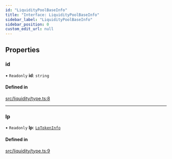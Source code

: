 ```yaml
---
id: "LiquidityPoolBaseInfo"
title: "Interface: LiquidityPoolBaseInfo"
sidebar_label: "LiquidityPoolBaseInfo"
sidebar_position: 0
custom_edit_url: null
---
```


## Properties

### id

• `Readonly` **id**: `string`

#### Defined in

[src/liquidity/type.ts:8](https://github.com/alpha-defi/raydium-sdk/blob/7094668/src/liquidity/type.ts#L8)

___

### lp

• `Readonly` **lp**: [`LpTokenInfo`](LpTokenInfo.md)

#### Defined in

[src/liquidity/type.ts:9](https://github.com/alpha-defi/raydium-sdk/blob/7094668/src/liquidity/type.ts#L9)

